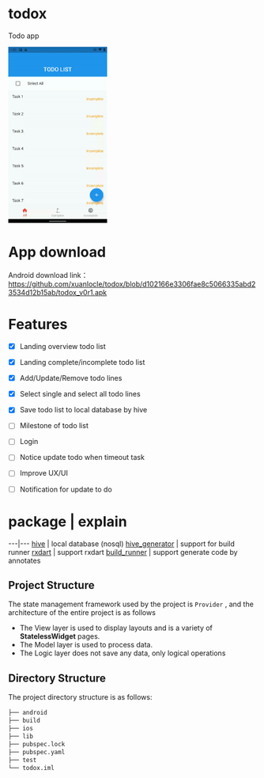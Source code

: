 # todox

Todo app

<img width="200" alt="018" src="https://github.com/xuanlocle/todox/blob/a9fe4a2639907aabb153913086f22490e30486a7/overview_app.gif"/>


# App download

Android download link：
https://github.com/xuanlocle/todox/blob/d102166e3306fae8c5066335abd23534d12b15ab/todox_v0r1.apk

# Features

- [x] Landing overview todo list
- [x] Landing complete/incomplete todo list
- [x] Add/Update/Remove todo lines
- [x] Select single and select all todo lines
- [x] Save todo list to local database by hive 
- [ ] Milestone of todo list  
- [ ] Login
- [ ] Notice update todo when timeout task
- [ ] Improve UX/UI
- [ ] Notification for update to do



# package | explain
---|---
[hive](https://pub.dev/packages/hive) | local database (nosql)
[hive_generator](https://pub.dev/packages/hive_generator/) | support for build runner
[rxdart](https://pub.dev/packages/rxdart) | support rxdart
[build_runner](https://pub.dev/packages/build_runner) | support generate code by annotates

## Project Structure

The state management framework used by the project is <code>Provider</code> , and the architecture of the entire project is as follows

- The View layer is used to display layouts and is a variety of **StatelessWidget** pages.
- The Model layer is used to process data.
- The Logic layer does not save any data, only logical operations


## Directory Structure

The project directory structure is as follows:

```
├── android
├── build
├── ios
├── lib
├── pubspec.lock
├── pubspec.yaml
├── test
└── todox.iml

```

